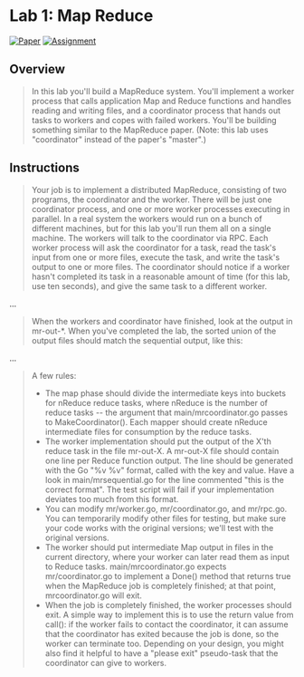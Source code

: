 # Lab 1: Map Reduce

[![Paper](https://img.shields.io/badge/Paper-red)](
https://pdos.csail.mit.edu/6.824/papers/mapreduce.pdf)
[![Assignment](https://img.shields.io/badge/Assignment-gray)](https://pdos.csail.mit.edu/6.824/labs/lab-mr.html)

## Overview

> In this lab you'll build a MapReduce system. You'll implement a worker process that calls application Map and Reduce functions and handles reading and writing files, and a coordinator process that hands out tasks to workers and copes with failed workers. You'll be building something similar to the MapReduce paper. (Note: this lab uses "coordinator" instead of the paper's "master".)

## Instructions

> Your job is to implement a distributed MapReduce, consisting of two programs, the coordinator and the worker. There will be just one coordinator process, and one or more worker processes executing in parallel. In a real system the workers would run on a bunch of different machines, but for this lab you'll run them all on a single machine. The workers will talk to the coordinator via RPC. Each worker process will ask the coordinator for a task, read the task's input from one or more files, execute the task, and write the task's output to one or more files. The coordinator should notice if a worker hasn't completed its task in a reasonable amount of time (for this lab, use ten seconds), and give the same task to a different worker.

...

> When the workers and coordinator have finished, look at the output in mr-out-*. When you've completed the lab, the sorted union of the output files should match the sequential output, like this:

...

> A few rules:
> - The map phase should divide the intermediate keys into buckets for nReduce reduce tasks, where nReduce is the number of reduce tasks -- the argument that main/mrcoordinator.go passes to MakeCoordinator(). Each mapper should create nReduce intermediate files for consumption by the reduce tasks.
> - The worker implementation should put the output of the X'th reduce task in the file mr-out-X.
A mr-out-X file should contain one line per Reduce function output. The line should be generated with the Go "%v %v" format, called with the key and value. Have a look in main/mrsequential.go for the line commented "this is the correct format". The test script will fail if your implementation deviates too much from this format.
> - You can modify mr/worker.go, mr/coordinator.go, and mr/rpc.go. You can temporarily modify other files for testing, but make sure your code works with the original versions; we'll test with the original versions.
> - The worker should put intermediate Map output in files in the current directory, where your worker can later read them as input to Reduce tasks.
main/mrcoordinator.go expects mr/coordinator.go to implement a Done() method that returns true when the MapReduce job is completely finished; at that point, mrcoordinator.go will exit.
> - When the job is completely finished, the worker processes should exit. A simple way to implement this is to use the return value from call(): if the worker fails to contact the coordinator, it can assume that the coordinator has exited because the job is done, so the worker can terminate too. Depending on your design, you might also find it helpful to have a "please exit" pseudo-task that the coordinator can give to workers.
